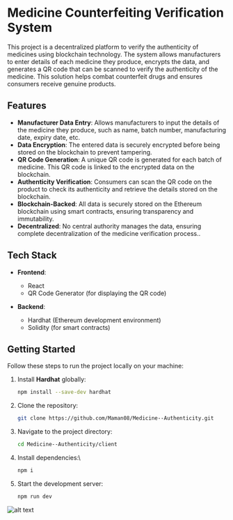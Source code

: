 # Medicine Counterfeiting Verification System

This project is a decentralized platform to verify the authenticity of medicines using blockchain technology. The system allows manufacturers to enter details of each medicine they produce, encrypts the data, and generates a QR code that can be scanned to verify the authenticity of the medicine. This solution helps combat counterfeit drugs and ensures consumers receive genuine products.

## Features

- **Manufacturer Data Entry**: Allows manufacturers to input the details of the medicine they produce, such as name, batch number, manufacturing date, expiry date, etc.
- **Data Encryption**: The entered data is securely encrypted before being stored on the blockchain to prevent tampering.
- **QR Code Generation**: A unique QR code is generated for each batch of medicine. This QR code is linked to the encrypted data on the blockchain.
- **Authenticity Verification**: Consumers can scan the QR code on the product to check its authenticity and retrieve the details stored on the blockchain.
- **Blockchain-Backed**: All data is securely stored on the Ethereum blockchain using smart contracts, ensuring transparency and immutability.
- **Decentralized**: No central authority manages the data, ensuring complete decentralization of the medicine verification process..

## Tech Stack

- **Frontend**:
  - React
  - QR Code Generator (for displaying the QR code)

- **Backend**:
  - Hardhat (Ethereum development environment)
  - Solidity (for smart contracts)
  

## Getting Started

Follow these steps to run the project locally on your machine:


1. Install **Hardhat** globally:
   ```bash
   npm install --save-dev hardhat
   
2. Clone the repository:
   ```bash
   git clone https://github.com/Maman08/Medicine--Authenticity.git

3. Navigate to the project directory: 
   ```bash
   cd Medicine--Authenticity/client

4. Install dependencies:\
   ```bash
   npm i

5. Start the development server: 
   ```bash
   npm run dev   
   
![alt text](image.png)
